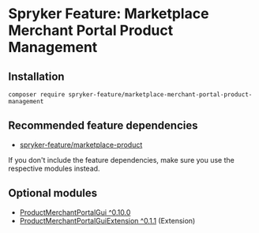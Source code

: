 # Spryker Feature: Marketplace Merchant Portal Product Management



## Installation

```
composer require spryker-feature/marketplace-merchant-portal-product-management
```

## Recommended feature dependencies
- [spryker-feature/marketplace-product](https://github.com/spryker-feature/marketplace-product)

If you don't include the feature dependencies, make sure you use the respective modules instead.

## Optional modules
- [ProductMerchantPortalGui ^0.10.0](https://github.com/spryker/product-merchant-portal-gui)
- [ProductMerchantPortalGuiExtension ^0.1.1](https://github.com/spryker/product-merchant-portal-gui-extension) (Extension)
